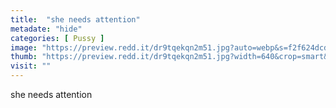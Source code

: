 ```yaml
---
title:  "she needs attention"
metadate: "hide"
categories: [ Pussy ]
image: "https://preview.redd.it/dr9tqekqn2m51.jpg?auto=webp&s=f2f624dcdd0d080e265a9362800ebb320326880d"
thumb: "https://preview.redd.it/dr9tqekqn2m51.jpg?width=640&crop=smart&auto=webp&s=fb2ea217b8c0f5bba8f6433daa065f2e32b12b60"
visit: ""
---
```

she needs attention
